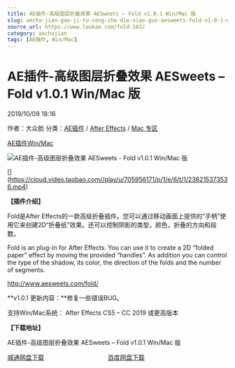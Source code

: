 ```yaml
---
title: AE插件-高级图层折叠效果 AESweets – Fold v1.0.1 Win/Mac 版
slug: aecha-jian-gao-ji-tu-ceng-zhe-die-xiao-guo-aesweets-fold-v1-0-1-win-mac-ban
source_url: https://www.lookae.com/fold-101/
category: aechajian
tags: [AE插件, Win/Mac]
---
```

# AE插件-高级图层折叠效果 AESweets – Fold v1.0.1 Win/Mac 版

2019/10/09 18:16

作者：大众脸
分类：[AE插件](https://www.lookae.com/after-effects/aechajian/) / [After Effects](https://www.lookae.com/after-effects/) / [Mac 专区](https://www.lookae.com/mac-osx/)

[AE插件](https://www.lookae.com/tag/ae%e6%8f%92%e4%bb%b6/)[Win/Mac](https://www.lookae.com/tag/winmac/)

![AE插件-高级图层折叠效果 AESweets - Fold v1.0.1 Win/Mac 版](https://www.lookae.com/wp-content/uploads/2019/09/Fold.jpg "AE插件-高级图层折叠效果 AESweets - Fold v1.0.1 Win/Mac 版-LookAE.com")

[﻿[﻿]("https://cloud.video.taobao.com//play/u/705956171/p/1/e/6/t/1/236215373536.mp4)](https://cloud.video.taobao.com//play/u/705956171/p/1/e/6/t/1/236215373536.mp4)

**【插件介绍】**

Fold是After Effects的一款高级折叠插件。您可以通过移动画面上提供的“手柄”使用它来创建2D“折叠纸”效果。还可以控制阴影的类型，颜色，折叠的方向和段数。

Fold is an plug-in for After Effects. You can use it to create a 2D “folded paper” effect by moving the provided “handles”. As addition you can control the type of the shadow, its color, the direction of the folds and the number of segments.

http://www.aesweets.com/fold/

**v1.0.1 更新内容：**修复一些错误BUG。

支持Win/Mac系统： After Effects CS5 – CC 2019 或更高版本

**【下载地址】**

AE插件-高级图层折叠效果 AESweets – Fold v1.0.1 Win/Mac 版

[城通网盘下载](https://tc5.us/file/680462-402157036)                                     [百度网盘下载](https://pan.baidu.com/s/1vrEomTHdu-EdR1fqzPOPsA)

